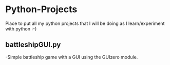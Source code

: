 # Python-Projects
Place to put all my python projects that I will be doing as I learn/experiment with python :-)  

## battleshipGUI.py
-Simple battleship game with a GUI using the GUIzero module. 

